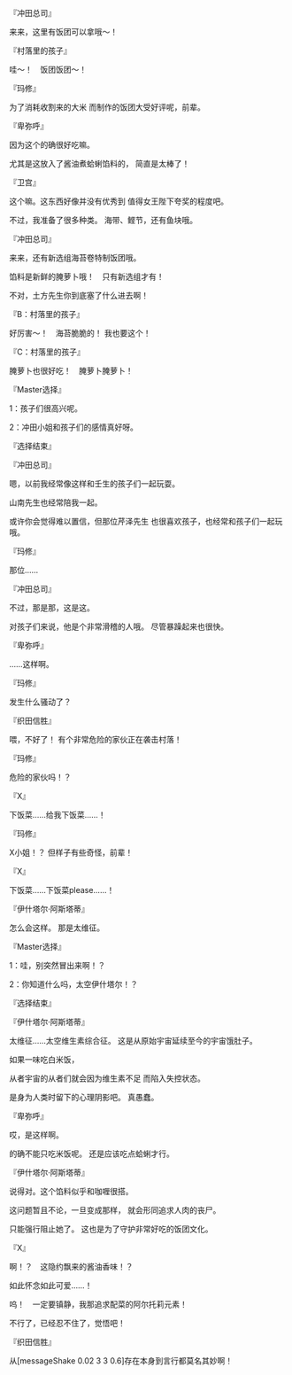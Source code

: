 『冲田总司』

来来，这里有饭团可以拿哦～！

『村落里的孩子』

哇～！　饭团饭团～！

『玛修』

为了消耗收割来的大米
而制作的饭团大受好评呢，前辈。

『卑弥呼』

因为这个的确很好吃嘛。

尤其是这放入了酱油煮蛤蜊馅料的，
简直是太棒了！

『卫宫』

这个嘛。这东西好像并没有优秀到
值得女王陛下夸奖的程度吧。

不过，我准备了很多种类。
海带、鲣节，还有鱼块哦。

『冲田总司』

来来，还有新选组海苔卷特制饭团哦。

馅料是新鲜的腌萝卜哦！　只有新选组才有！

不对，土方先生你到底塞了什么进去啊！

『B：村落里的孩子』

好厉害～！　海苔脆脆的！
我也要这个！

『C：村落里的孩子』

腌萝卜也很好吃！　腌萝卜腌萝卜！

『Master选择』

1：孩子们很高兴呢。

2：冲田小姐和孩子们的感情真好呀。

『选择结束』

『冲田总司』

嗯，以前我经常像这样和壬生的孩子们一起玩耍。

山南先生也经常陪我一起。

或许你会觉得难以置信，但那位芹泽先生
也很喜欢孩子，也经常和孩子们一起玩哦。

『玛修』

那位……

『冲田总司』

不过，那是那，这是这。

对孩子们来说，他是个非常滑稽的人哦。
尽管暴躁起来也很快。

『卑弥呼』

……这样啊。

『玛修』

发生什么骚动了？

『织田信胜』

喂，不好了！
有个非常危险的家伙正在袭击村落！

『玛修』

危险的家伙吗！？

『X』

下饭菜……给我下饭菜……！

『玛修』

X小姐！？
但样子有些奇怪，前辈！

『X』

下饭菜……下饭菜please……！

『伊什塔尔·阿斯塔蒂』

怎么会这样。
那是太维征。

『Master选择』

1：哇，别突然冒出来啊！？

2：你知道什么吗，太空伊什塔尔！？

『选择结束』

『伊什塔尔·阿斯塔蒂』

太维征……太空维生素综合征。
这是从原始宇宙延续至今的宇宙饿肚子。

如果一味吃白米饭，

从者宇宙的从者们就会因为维生素不足
而陷入失控状态。

是身为人类时留下的心理阴影吧。
真愚蠢。

『卑弥呼』

哎，是这样啊。

的确不能只吃米饭呢。
还是应该吃点蛤蜊才行。

『伊什塔尔·阿斯塔蒂』

说得对。这个馅料似乎和咖喱很搭。

这问题暂且不论，一旦变成那样，
就会形同追求人肉的丧尸。

只能强行阻止她了。
这也是为了守护非常好吃的饭团文化。

『X』

啊！？　这隐约飘来的酱油香味！？

如此怀念如此可爱……！

呜！　一定要镇静，我那追求配菜的阿尔托莉元素！

不行了，已经忍不住了，觉悟吧！

『织田信胜』

从[messageShake 0.02 3 3 0.6]存在本身到言行都莫名其妙啊！

